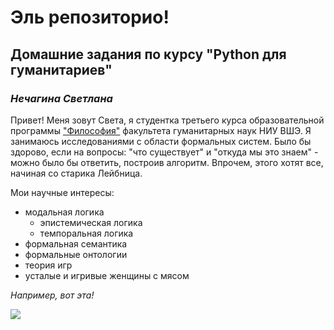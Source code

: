 # Эль репозиторио! 
## Домашние задания по курсу "Python для гуманитариев"
### *Нечагина Светлана*

Привет! Меня зовут Света, я студентка третьего курса образовательной программы ["Философия"](https://www.hse.ru/ba/phil/) факультета гуманитарных наук НИУ ВШЭ. Я занимаюсь исследованиями с области формальных систем. Было бы здорово, если на вопросы: "что существует" и "откуда мы это знаем" - можно было бы ответить, построив алгоритм. Впрочем, этого хотят все, начиная со старика Лейбница.  

Мои научные интересы: 
- модальная логика
  + эпистемическая логика
  + темпоральная логика 
- формальная семантика
- формальные онтологии
- теория игр 
- усталые и игривые женщины с мясом

_Например, вот эта!_

![](https://static.picassomio.com/images/art/pm-50382-large.jpg)
